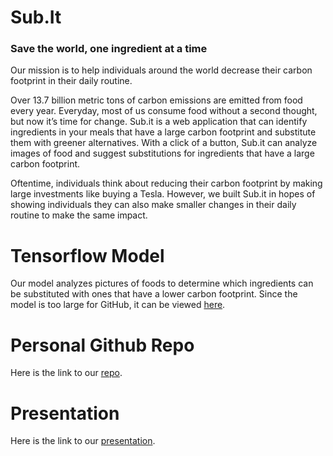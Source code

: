 # Sub.It
### Save the world, one ingredient at a time

Our mission is to help individuals around the world decrease their carbon footprint in their daily routine.

Over 13.7 billion metric tons of carbon emissions are emitted from food every year. Everyday, most of us consume food without a second thought, but now it’s time for change. Sub.it is a web application that can identify ingredients in your meals that have a large carbon footprint and substitute them with greener alternatives. With a click of a button, Sub.it can analyze images of food and suggest substitutions for ingredients that have a large carbon footprint.

Oftentime, individuals think about reducing their carbon footprint by making large investments like buying a Tesla. However, we built Sub.it in hopes of showing individuals they can also make smaller changes in their daily routine to make the same impact.

# Tensorflow Model
Our model analyzes pictures of foods to determine which ingredients can be substituted with ones that have a lower carbon footprint.
Since the model is too large for GitHub, it can be viewed [here](https://drive.google.com/file/d/1uT9nj5rxIW2kfQh4pNOZlkO0l6PXV6Vq/view?usp=sharing).

# Personal Github Repo
Here is the link to our [repo](https://github.com/forrest-fan/sub-it).

# Presentation
Here is the link to our [presentation](https://docs.google.com/presentation/d/1OdUDuxQFN3zzLt5g5gVkaWofq1-NrbLDZNhV313Dub4/edit?usp=sharing).
